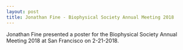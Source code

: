```yaml
---
layout: post
title: Jonathan Fine - Biophysical Society Annual Meeting 2018
---
```

Jonathan Fine presented a poster for the Biophysical Society Annual Meeting 2018 at San Francisco on 2-21-2018.
